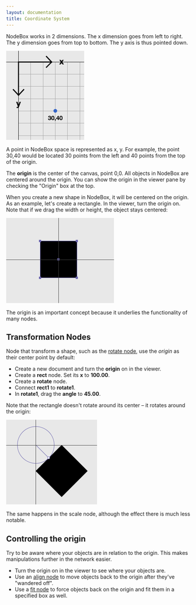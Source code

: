 ```yaml
---
layout: documentation
title: Coordinate System
---
```

NodeBox works in 2 dimensions. The x dimension goes from left to right. The y dimension goes from top to bottom. The y axis is thus pointed down.

![The NodeBox Coordinate System](coordinates-origin.png)

A point in NodeBox space is represented as x, y. For example, the point 30,40 would be located 30 points from the left and 40 points from the top of the origin.

The **origin** is the center of the canvas, point 0,0. All objects in NodeBox are centered around the origin. You can show the origin in the viewer pane by checking the "Origin" box at the top.

When you create a new shape in NodeBox, it will be centered on the origin. As an example, let's create a rectangle. In the viewer, turn the origin on. Note that if we drag the width or height, the object stays centered:

![A Rectangle positioned at the origin](coordinates-origin-rect.png)

The origin is an important concept because it underlies the functionality of many nodes.


Transformation Nodes
--------------------
Node that transform a shape, such as the [rotate node](/node/reference/corevector/rotate.html), use the *origin* as their center point by default:

* Create a new document and turn the **origin** on in the viewer.
* Create a **rect** node. Set its **x** to **100.00**.
* Create a **rotate** node.
* Connect **rect1** to **rotate1**.
* In **rotate1**, drag the **angle** to **45.00**.

Note that the rectangle doesn't rotate around its center – it rotates around the origin:

![Function of the origin point in Transform node](coordinates-rotate.png)

The same happens in the scale node, although the effect there is much less notable.


Controlling the origin
----------------------
Try to be aware where your objects are in relation to the origin. This makes manipulations further in the network easier.

* Turn the origin on in the viewer to see where your objects are.
* Use an [align node](/node/reference/corevector/align.html) to move objects back to the origin after they've "wandered off".
* Use a [fit node](/node/reference/corevector/fit.html) to force objects back on the origin and fit them in a specified box as well.

